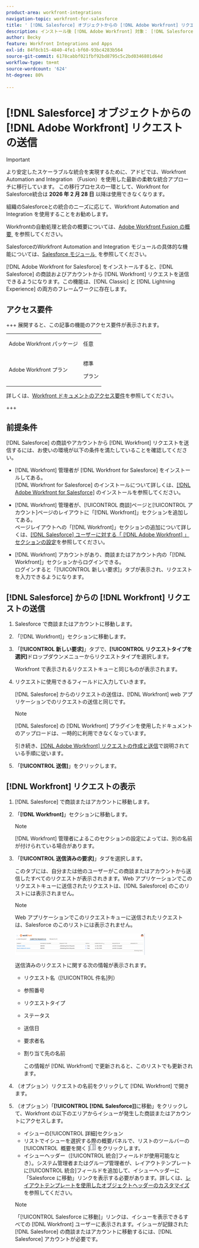 ```yaml
---
product-area: workfront-integrations
navigation-topic: workfront-for-salesforce
title: ' [!DNL Salesforce] オブジェクトからの [!DNL Adobe Workfront] リクエストの送信'
description: インストール後 [!DNL Adobe Workfront] 対象： [!DNL Salesforce], you can submit [!DNL Workfront] からのリクエスト [!DNL Salesforce] 商談とアカウント。 この機能は、Classic と Lightning Experience の両方のフレームワークに存在します。
author: Becky
feature: Workfront Integrations and Apps
exl-id: 84f8cb15-4840-4fe1-bf60-93bc4283b564
source-git-commit: 6178cabbf021fbf92bd8795c5c2bd0346801d64d
workflow-type: tm+mt
source-wordcount: '624'
ht-degree: 80%

---
```


# [!DNL Salesforce] オブジェクトからの [!DNL Adobe Workfront] リクエストの送信

>[!IMPORTANT]
>
>より安定したスケーラブルな統合を実現するために、アドビでは、Workfront Automation and Integration （Fusion）を使用した最新の柔軟な統合アプローチに移行しています。 この移行プロセスの一環として、Workfront for Salesforce統合は **2026 年 2 月 28 日** 以降は使用できなくなります。
>
>組織のSalesforceとの統合のニーズに応じて、Workfront Automation and Integration を使用することをお勧めします。
>
>Workfrontの自動処理と統合の概要については、[Adobe Workfront Fusion の概要 &#x200B;](https://experienceleague.adobe.com/ja/docs/workfront-fusion/using/get-started-with-fusion/understand-workfront-fusion/workfront-fusion-overview) を参照してください。
>
>SalesforceのWorkfront Automation and Integration モジュールの具体的な機能については、[Salesforce モジュール &#x200B;](https://experienceleague.adobe.com/ja/docs/workfront-fusion/using/references/apps-and-their-modules/third-party-app-connectors/salesforce-modules) を参照してください。

[!DNL Adobe Workfront for Salesforce] をインストールすると、[!DNL Salesforce] の商談およびアカウントから [!DNL Workfront] リクエストを送信できるようになります。この機能は、[!DNL Classic] と [!DNL Lightning Experience] の両方のフレームワークに存在します。

## アクセス要件

+++ 展開すると、この記事の機能のアクセス要件が表示されます。

<table style="table-layout:auto"> 
 <col> 
 <col> 
 <tbody> 
  <tr> 
   <td role="rowheader">Adobe Workfront パッケージ</td> 
   <td> <p>任意</p> </td> 
  </tr> 
  <tr> 
   <td role="rowheader">Adobe Workfront プラン</td> 
   <td> <p>標準</p>
   <p>プラン</p> </td> 
  </tr> 
 </tbody> 
</table>

詳しくは、[Workfront ドキュメントのアクセス要件](/help/quicksilver/administration-and-setup/add-users/access-levels-and-object-permissions/access-level-requirements-in-documentation.md)を参照してください。

+++

## 前提条件

[!DNL Salesforce] の商談やアカウントから [!DNL Workfront] リクエストを送信するには、お使いの環境が以下の条件を満たしていることを確認してください。

* [!DNL Workfront] 管理者が [!DNL Workfront for Salesforce] をインストールしてある。\
   [!DNL Workfront for Salesforce] のインストールについて詳しくは、[&#x200B; [!DNL Adobe Workfront for Salesforce]](../../workfront-integrations-and-apps/using-workfront-with-salesforce/install-workfront-for-salesforce.md) のインストールを参照してください。

* [!DNL Workfront] 管理者が、[!UICONTROL 商談]ページと[!UICONTROL アカウント]ページのレイアウトに「[!DNL Workfront]」セクションを追加してある。\
   ページレイアウトへの「[!DNL Workfront]」セクションの追加について詳しくは、[&#x200B; [!DNL Salesforce] ユーザーに対する「 [!DNL Adobe Workfront] 」セクションの設定](../../workfront-integrations-and-apps/using-workfront-with-salesforce/configure-wf-section-for-salesforce-users.md)を参照してください。

* [!DNL Workfront] アカウントがあり、商談またはアカウント内の「[!DNL Workfront]」セクションからログインできる。\
   ログインすると「[!UICONTROL 新しい要求]」タブが表示され、リクエストを入力できるようになります。

## [!DNL Salesforce] からの [!DNL Workfront] リクエストの送信

1. Salesforce で商談またはアカウントに移動します。
1. 「[!DNL Workfront]」セクションに移動します。
1. 「**[!UICONTROL 新しい要求]**」タブで、**[!UICONTROL リクエストタイプを選択]**&#x200B;ドロップダウンメニューからリクエストタイプを選択します。

   Workfront で表示されるリクエストキューと同じものが表示されます。

1. リクエストに使用できるフィールドに入力していきます。

   [!DNL Salesforce] からのリクエストの送信は、[!DNL Workfront] web アプリケーションでのリクエストの送信と同じです。

   >[!NOTE]
   >
   >[!DNL Salesforce] の [!DNL Workfront] プラグインを使用したドキュメントのアップロードは、一時的に利用できなくなっています。

   引き続き、[&#x200B; [!DNL Adobe Workfront] リクエストの作成と送信](../../manage-work/requests/create-requests/create-submit-requests.md)で説明されている手順に従います。

1. 「**[!UICONTROL 送信]**」をクリックします。

## [!DNL Workfront] リクエストの表示

1. [!DNL Salesforce] で商談またはアカウントに移動します。
1. 「**[!DNL Workfront]**」セクションに移動します。

   >[!NOTE]
   >
   >[!DNL Workfront] 管理者によるこのセクションの設定によっては、別の名前が付けられている場合があります。

1. 「**[!UICONTROL 送信済みの要求]**」タブを選択します。

   このタブには、自分または他のユーザーがこの商談またはアカウントから送信したすべてのリクエストが表示されきます。Web アプリケーションでこのリクエストキューに送信されたリクエストは、[!DNL Salesforce] のこのリストには表示されません。

   >[!NOTE]
   >
   >Web アプリケーションでこのリクエストキューに送信されたリクエストは、Salesforce のこのリストには表示されません。

   ![salesforce_submitted_requests.png](assets/salesforce-submitted-requests-350x58.png)

   送信済みのリクエストに関する次の情報が表示されます。

   * リクエスト名（[!UICONTROL 件名]列）
   * 参照番号
   * リクエストタイプ
   * ステータス
   * 送信日
   * 要求者名
   * 割り当て先の名前

     この情報が [!DNL Workfront] で更新されると、このリストでも更新されます。

1. （オプション）リクエストの名前をクリックして [!DNL Workfront] で開きます。

1. （オプション）「**[!UICONTROL [!DNL Salesforce]]**&#x200B;に移動」をクリックして、Workfront の以下のエリアからイシューが発生した商談またはアカウントにアクセスします。

   * イシューの[!UICONTROL 詳細]セクション
   * リストでイシューを選択する際の概要パネルで、リストのツールバーの [!UICONTROL &#x200B; 概要を開く &#x200B;]![&#x200B; 概要パネルアイコン &#x200B;](assets/summary-panel-icon.png) をクリックします。
   * イシューヘッダー（[!UICONTROL 統合]フィールドが使用可能なとき）。システム管理者またはグループ管理者が、レイアウトテンプレートに[!UICONTROL 統合]フィールドを追加して、イシューヘッダーに「Salesforce に移動」リンクを表示する必要があります。詳しくは、[レイアウトテンプレートを使用したオブジェクトヘッダーのカスタマイズ](../../administration-and-setup/customize-workfront/use-layout-templates/customize-object-headers.md)を参照してください。

   >[!NOTE]
   >
   >「[!UICONTROL Salesforce に移動]」リンクは、イシューを表示できるすべての [!DNL Workfront] ユーザーに表示されます。イシューが記録された [!DNL Salesforce] の商談またはアカウントに移動するには、[!DNL Salesforce] アカウントが必要です。
